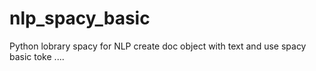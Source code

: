# nlp_spacy_basic
Python lobrary spacy for NLP create doc object with text and use spacy basic toke ....
